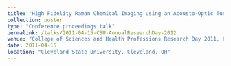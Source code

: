 ```yaml
---
title: "High Fidelity Raman Chemical Imaging using an Acousto-Optic Tunable Filter."
collection: poster
type: "Conference proceedings talk"
permalink: /talks/2011-04-15-CSU-AnnualResearchDay-2012
venue: "College of Sciences and Health Professions Research Day 2011, Cleveland State University"
date: 2011-04-15
location: "Cleveland State University, Cleveland, OH"
---
```



